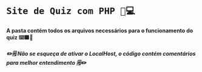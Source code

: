 # **`Site de Quiz com PHP 🐘💻`**

#### A pasta contém todos os arquivos necessários para o funcionamento do quiz ⌨️🟦🐘 ####
##### ✏️🗒️ Não se esqueça de ativar o LocalHost, o código contém comentários para melhor entendimento 🗒️✏️ #####
